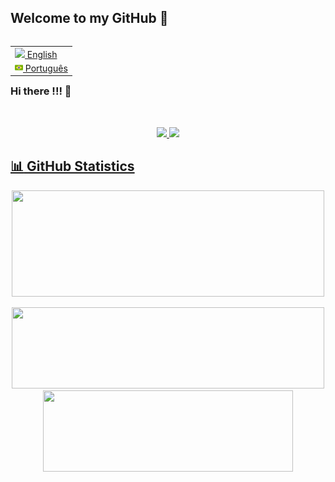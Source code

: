 ## Welcome to my GitHub  :tada:

<table align="right">
 <tr><td><a href="README.md"><img src="images/us-flag.png" height="13"> English</a></td></tr>
 <tr><td><a href="README_pt-br.md"><img src="images/br-flag.png" height="13"> Português</a></td></tr>
</table>
  
<!--
**EvelyneBomfim/EvelyneBomfim** is a ✨ _special_ ✨ repository because its `README.md` (this file) appears on your GitHub profile.

Here are some ideas to get you started:

- 🔭 I’m currently working on ...
- 🌱 I’m currently learning ...
- 👯 I’m looking to collaborate on ...
- 🤔 I’m looking for help with ...
- 💬 Ask me about ...
- 📫 How to reach me: ...
- 😄 Pronouns: ...
- ⚡ Fun fact: ...
-->



### Hi there !!! 👋

<!--
## :woman_technologist: About Me

:technologist: &nbsp;Currently working as a Tech Lead at [UNESP](https://unesp.br/) (São Paulo State University) \
&nbsp;&nbsp;&nbsp;:seedling: &nbsp;Love for science and innovation.\
&nbsp;&nbsp;&nbsp;:heartbeat: &nbsp;Passionate with problem solving and daily routines automation.\
&nbsp;&nbsp;&nbsp;:writing_hand: &nbsp;Currently researching software architecture, inertial sensors, and sensor fusion.\
&nbsp;&nbsp;&nbsp;:hammer_and_wrench: &nbsp;Coding since 2004 with 10+ years of experience in enterprise wide software development.\
&nbsp;&nbsp;&nbsp;:family_man_woman_girl_girl: &nbsp;Living in Brazil with my lovely wife :two_hearts:, Kali :service_dog:, and Maia :service_dog: .
-->

<br>
<p align="center">
<a href="mailto:evelynebomfim@gmail.com"><img src="https://img.shields.io/badge/gmail-%23D14836.svg?&style=for-the-badge&logo=gmail&logoColor=white" />
<a href="https://www.linkedin.com/in/evelyne-bomfim/"><img src="https://img.shields.io/badge/linkedin-%230077B5.svg?&style=for-the-badge&logo=linkedin&logoColor=white" />
</p>
  
  
## :bar_chart: GitHub Statistics
  
<p align="center">
 <img height="170" width="500" src="https://github-readme-streak-stats.herokuapp.com/?user=EvelyneBomfim&hide_border=true&theme=tokyonight"/>
</p>
  
<p align="center">
  <img height="130" width="500" src="https://github-readme-stats.vercel.app/api?username=EvelyneBomfim&hide_title=true&hide_border=true&show_icons=true&include_all_commits=true&count_private=true&line_height=21&theme=tokyonight" />
  <img height="130" width="400" src="https://github-readme-stats.vercel.app/api/top-langs/?username=EvelyneBomfim&hide=html&hide_title=true&hide_border=true&layout=compact&langs_count=8&theme=tokyonight"/>
</p>

